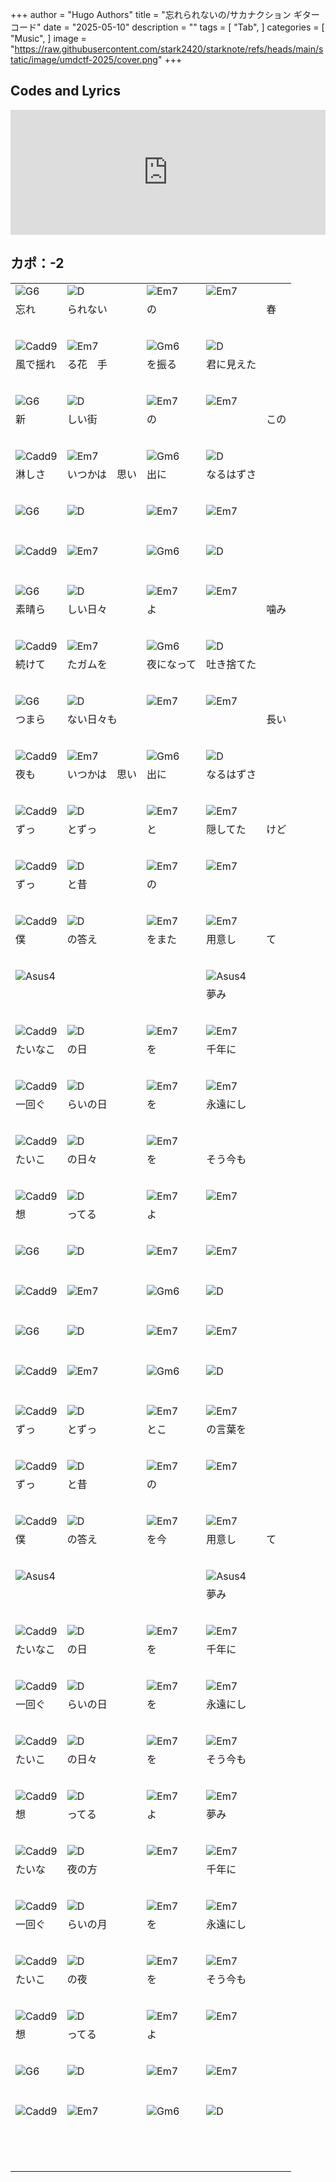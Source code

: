 +++
author = "Hugo Authors"
title = "忘れられないの/サカナクション ギターコード"
date = "2025-05-10"
description = ""
tags = [
    "Tab",
]
categories = [
    "Music",
]
image = "https://raw.githubusercontent.com/stark2420/starknote/refs/heads/main/static/image/umdctf-2025/cover.png"
+++

<!--more-->

<style>
    .article.markdown-body table.my-table {
        display: block;
        width: 100%;
        overflow: visible;
    }
    .article.markdown-body table.my-table td {
        min-width: 70px;
        padding: 0px 0px;
        border: none;
    }
    #rID {
        color: red;
    }
</style>
<script>
    let scrollInterval;
    let isScrolling = false;

    document.addEventListener("click", function() {
        if (isScrolling) {
            clearInterval(scrollInterval);
            isScrolling = false;
        } else {
            isScrolling = true;
            scrollInterval = setInterval(function() {
                window.scrollBy(0, 1); // 1ピクセルずつスクロール
            }, 40); // スクロール PCだと50くらい
        }
    });
</script>
<h2>Codes and Lyrics</h2>
<div class="youtube-container">
    <iframe width="100%" height="200px" src="https://www.youtube.com/embed/uHRTZav94sc?start=717" frameborder="0" allow="accelerometer; autoplay; clipboard-write; encrypted-media; gyroscope; picture-in-picture" allowfullscreen></iframe>
</div>
<h2>カポ：-2</h2>
<table class="my-table">
    <tr><td><img src='https://raw.githubusercontent.com/stark2420/starknote/refs/heads/main/static/image/tab/G6.png' alt='G6'></td><td><img src='https://raw.githubusercontent.com/stark2420/starknote/refs/heads/main/static/image/tab/D.png' alt='D'></td><td><img src='https://raw.githubusercontent.com/stark2420/starknote/refs/heads/main/static/image/tab/Em7.png' alt='Em7'></td><td><img src='https://raw.githubusercontent.com/stark2420/starknote/refs/heads/main/static/image/tab/Em7.png' alt='Em7'></td></tr>
    <tr><td>忘れ</td><td>られない</td><td>の</td><td></td><td>春</td></tr>
    <tr id='rID'><td></td><td></td><td></td><td></td></tr>
    <tr><td colspan='3'>&nbsp;</td></tr>
    <tr><td><img src='https://raw.githubusercontent.com/stark2420/starknote/refs/heads/main/static/image/tab/Cadd9.png' alt='Cadd9'></td><td><img src='https://raw.githubusercontent.com/stark2420/starknote/refs/heads/main/static/image/tab/Em7.png' alt='Em7'></td><td><img src='https://raw.githubusercontent.com/stark2420/starknote/refs/heads/main/static/image/tab/Gm6.png' alt='Gm6'></td><td><img src='https://raw.githubusercontent.com/stark2420/starknote/refs/heads/main/static/image/tab/D.png' alt='D'></td></tr>
    <tr><td>風で揺れ</td><td>る花　手</td><td>を振る</td><td>君に見えた</td></tr>
    <tr id='rID'><td></td><td></td><td></td></tr>
    <tr><td colspan='3'>&nbsp;</td></tr>
    <tr><td><img src='https://raw.githubusercontent.com/stark2420/starknote/refs/heads/main/static/image/tab/G6.png' alt='G6'></td><td><img src='https://raw.githubusercontent.com/stark2420/starknote/refs/heads/main/static/image/tab/D.png' alt='D'></td><td><img src='https://raw.githubusercontent.com/stark2420/starknote/refs/heads/main/static/image/tab/Em7.png' alt='Em7'></td><td><img src='https://raw.githubusercontent.com/stark2420/starknote/refs/heads/main/static/image/tab/Em7.png' alt='Em7'></td></tr>
    <tr><td>新</td><td>しい街</td><td>の</td><td></td><td>この</td></tr>
    <tr id='rID'><td></td><td></td><td></td><td></td></tr>
    <tr><td colspan='3'>&nbsp;</td></tr>
    <tr><td><img src='https://raw.githubusercontent.com/stark2420/starknote/refs/heads/main/static/image/tab/Cadd9.png' alt='Cadd9'></td><td><img src='https://raw.githubusercontent.com/stark2420/starknote/refs/heads/main/static/image/tab/Em7.png' alt='Em7'></td><td><img src='https://raw.githubusercontent.com/stark2420/starknote/refs/heads/main/static/image/tab/Gm6.png' alt='Gm6'></td><td><img src='https://raw.githubusercontent.com/stark2420/starknote/refs/heads/main/static/image/tab/D.png' alt='D'></td></tr>
    <tr><td>淋しさ</td><td>いつかは　思い</td><td>出に</td><td>なるはずさ</td></tr>
    <tr id='rID'><td></td><td></td><td></td></tr>
    <tr><td colspan='3'>&nbsp;</td></tr>
    <tr><td><img src='https://raw.githubusercontent.com/stark2420/starknote/refs/heads/main/static/image/tab/G6.png' alt='G6'></td><td><img src='https://raw.githubusercontent.com/stark2420/starknote/refs/heads/main/static/image/tab/D.png' alt='D'></td><td><img src='https://raw.githubusercontent.com/stark2420/starknote/refs/heads/main/static/image/tab/Em7.png' alt='Em7'></td><td><img src='https://raw.githubusercontent.com/stark2420/starknote/refs/heads/main/static/image/tab/Em7.png' alt='Em7'></td></tr>
    <tr><td></td><td></td><td></td><td></td></tr>
    <tr id='rID'><td></td><td></td><td></td><td></td></tr>
    <tr><td colspan='3'>&nbsp;</td></tr>
    <tr><td><img src='https://raw.githubusercontent.com/stark2420/starknote/refs/heads/main/static/image/tab/Cadd9.png' alt='Cadd9'></td><td><img src='https://raw.githubusercontent.com/stark2420/starknote/refs/heads/main/static/image/tab/Em7.png' alt='Em7'></td><td><img src='https://raw.githubusercontent.com/stark2420/starknote/refs/heads/main/static/image/tab/Gm6.png' alt='Gm6'></td><td><img src='https://raw.githubusercontent.com/stark2420/starknote/refs/heads/main/static/image/tab/D.png' alt='D'></td></tr>
    <tr><td></td><td></td><td></td><td></td></tr>
    <tr id='rID'><td></td><td></td><td></td><td></td></tr>
    <tr><td colspan='3'>&nbsp;</td></tr>
    <tr><td><img src='https://raw.githubusercontent.com/stark2420/starknote/refs/heads/main/static/image/tab/G6.png' alt='G6'></td><td><img src='https://raw.githubusercontent.com/stark2420/starknote/refs/heads/main/static/image/tab/D.png' alt='D'></td><td><img src='https://raw.githubusercontent.com/stark2420/starknote/refs/heads/main/static/image/tab/Em7.png' alt='Em7'></td><td><img src='https://raw.githubusercontent.com/stark2420/starknote/refs/heads/main/static/image/tab/Em7.png' alt='Em7'></td></tr>
    <tr><td>素晴ら</td><td>しい日々</td><td>よ</td><td></td><td>噛み</td></tr>
    <tr id='rID'><td></td><td></td><td></td><td></td></tr>
    <tr><td colspan='3'>&nbsp;</td></tr>
    <tr><td><img src='https://raw.githubusercontent.com/stark2420/starknote/refs/heads/main/static/image/tab/Cadd9.png' alt='Cadd9'></td><td><img src='https://raw.githubusercontent.com/stark2420/starknote/refs/heads/main/static/image/tab/Em7.png' alt='Em7'></td><td><img src='https://raw.githubusercontent.com/stark2420/starknote/refs/heads/main/static/image/tab/Gm6.png' alt='Gm6'></td><td><img src='https://raw.githubusercontent.com/stark2420/starknote/refs/heads/main/static/image/tab/D.png' alt='D'></td></tr>
    <tr><td>続けて</td><td>たガムを</td><td>夜になって</td><td>吐き捨てた</td></tr>
    <tr id='rID'><td></td><td></td><td></td></tr>
    <tr><td colspan='3'>&nbsp;</td></tr>
    <tr><td><img src='https://raw.githubusercontent.com/stark2420/starknote/refs/heads/main/static/image/tab/G6.png' alt='G6'></td><td><img src='https://raw.githubusercontent.com/stark2420/starknote/refs/heads/main/static/image/tab/D.png' alt='D'></td><td><img src='https://raw.githubusercontent.com/stark2420/starknote/refs/heads/main/static/image/tab/Em7.png' alt='Em7'></td><td><img src='https://raw.githubusercontent.com/stark2420/starknote/refs/heads/main/static/image/tab/Em7.png' alt='Em7'></td></tr>
    <tr><td>つまら</td><td>ない日々も</td><td></td><td></td><td>長い</td></tr>
    <tr id='rID'><td></td><td></td><td></td><td></td></tr>
    <tr><td colspan='3'>&nbsp;</td></tr>
    <tr><td><img src='https://raw.githubusercontent.com/stark2420/starknote/refs/heads/main/static/image/tab/Cadd9.png' alt='Cadd9'></td><td><img src='https://raw.githubusercontent.com/stark2420/starknote/refs/heads/main/static/image/tab/Em7.png' alt='Em7'></td><td><img src='https://raw.githubusercontent.com/stark2420/starknote/refs/heads/main/static/image/tab/Gm6.png' alt='Gm6'></td><td><img src='https://raw.githubusercontent.com/stark2420/starknote/refs/heads/main/static/image/tab/D.png' alt='D'></td></tr>
    <tr><td>夜も</td><td>いつかは　思い</td><td>出に</td><td>なるはずさ</td></tr>
    <tr id='rID'><td></td><td></td><td></td><td></td></tr>
    <tr><td colspan='3'>&nbsp;</td></tr>
    <tr><td><img src='https://raw.githubusercontent.com/stark2420/starknote/refs/heads/main/static/image/tab/Cadd9.png' alt='Cadd9'></td><td><img src='https://raw.githubusercontent.com/stark2420/starknote/refs/heads/main/static/image/tab/D.png' alt='D'></td><td><img src='https://raw.githubusercontent.com/stark2420/starknote/refs/heads/main/static/image/tab/Em7.png' alt='Em7'></td><td><img src='https://raw.githubusercontent.com/stark2420/starknote/refs/heads/main/static/image/tab/Em7.png' alt='Em7'></td></tr>
    <tr><td>ずっ</td><td>とずっ</td><td>と</td><td>隠してた</td><td>けど</td></tr>
    <tr id='rID'><td></td><td></td><td></td><td></td></tr>
    <tr><td colspan='3'>&nbsp;</td></tr>
    <tr><td><img src='https://raw.githubusercontent.com/stark2420/starknote/refs/heads/main/static/image/tab/Cadd9.png' alt='Cadd9'></td><td><img src='https://raw.githubusercontent.com/stark2420/starknote/refs/heads/main/static/image/tab/D.png' alt='D'></td><td><img src='https://raw.githubusercontent.com/stark2420/starknote/refs/heads/main/static/image/tab/Em7.png' alt='Em7'></td><td><img src='https://raw.githubusercontent.com/stark2420/starknote/refs/heads/main/static/image/tab/Em7.png' alt='Em7'></td></tr>
    <tr><td>ずっ</td><td>と昔</td><td>の</td><td></td></tr>
    <tr id='rID'><td></td><td></td><td></td><td></td></tr>
    <tr><td colspan='3'>&nbsp;</td></tr>
    <tr><td><img src='https://raw.githubusercontent.com/stark2420/starknote/refs/heads/main/static/image/tab/Cadd9.png' alt='Cadd9'></td><td><img src='https://raw.githubusercontent.com/stark2420/starknote/refs/heads/main/static/image/tab/D.png' alt='D'></td><td><img src='https://raw.githubusercontent.com/stark2420/starknote/refs/heads/main/static/image/tab/Em7.png' alt='Em7'></td><td><img src='https://raw.githubusercontent.com/stark2420/starknote/refs/heads/main/static/image/tab/Em7.png' alt='Em7'></td></tr>
    <tr><td>僕</td><td>の答え</td><td>をまた</td><td>用意し</td><td>て</td></tr>
    <tr id='rID'><td></td><td></td><td></td><td></td></tr>
    <tr><td colspan='3'>&nbsp;</td></tr>
    <tr><td><img src='https://raw.githubusercontent.com/stark2420/starknote/refs/heads/main/static/image/tab/Asus4.png' alt='Asus4'></td><td><img src='https://raw.githubusercontent.com/stark2420/starknote/refs/heads/main/static/image/tab/.png' alt=''></td><td><img src='https://raw.githubusercontent.com/stark2420/starknote/refs/heads/main/static/image/tab/.png' alt=''></td><td><img src='https://raw.githubusercontent.com/stark2420/starknote/refs/heads/main/static/image/tab/Asus4.png' alt='Asus4'></td></tr>
    <tr><td></td><td></td><td></td><td>夢み</td></tr>
    <tr id='rID'><td></td><td></td><td></td><td></td></tr>
    <tr><td colspan='3'>&nbsp;</td></tr>
    <tr><td><img src='https://raw.githubusercontent.com/stark2420/starknote/refs/heads/main/static/image/tab/Cadd9.png' alt='Cadd9'></td><td><img src='https://raw.githubusercontent.com/stark2420/starknote/refs/heads/main/static/image/tab/D.png' alt='D'></td><td><img src='https://raw.githubusercontent.com/stark2420/starknote/refs/heads/main/static/image/tab/Em7.png' alt='Em7'></td><td><img src='https://raw.githubusercontent.com/stark2420/starknote/refs/heads/main/static/image/tab/Em7.png' alt='Em7'></td></tr>
    <tr><td>たいなこ</td><td>の日</td><td>を</td><td>千年に</td></tr>
    <tr id='rID'><td></td><td></td><td></td><td></td></tr>
    <tr><td colspan='3'>&nbsp;</td></tr>
    <tr><td><img src='https://raw.githubusercontent.com/stark2420/starknote/refs/heads/main/static/image/tab/Cadd9.png' alt='Cadd9'></td><td><img src='https://raw.githubusercontent.com/stark2420/starknote/refs/heads/main/static/image/tab/D.png' alt='D'></td><td><img src='https://raw.githubusercontent.com/stark2420/starknote/refs/heads/main/static/image/tab/Em7.png' alt='Em7'></td><td><img src='https://raw.githubusercontent.com/stark2420/starknote/refs/heads/main/static/image/tab/Em7.png' alt='Em7'></td></tr>
    <tr><td>一回ぐ</td><td>らいの日</td><td>を</td><td>永遠にし</td></tr>
    <tr id='rID'><td></td><td></td><td></td><td></td></tr>
    <tr><td colspan='3'>&nbsp;</td></tr>
    <tr><td><img src='https://raw.githubusercontent.com/stark2420/starknote/refs/heads/main/static/image/tab/Cadd9.png' alt='Cadd9'></td><td><img src='https://raw.githubusercontent.com/stark2420/starknote/refs/heads/main/static/image/tab/D.png' alt='D'></td><td><img src='https://raw.githubusercontent.com/stark2420/starknote/refs/heads/main/static/image/tab/Em7.png' alt='Em7'></td><td><img src='https://raw.githubusercontent.com/stark2420/starknote/refs/heads/main/static/image/tab/.png' alt=''></td></tr>
    <tr><td>たいこ</td><td>の日々</td><td>を</td><td>そう今も</td></tr>
    <tr id='rID'><td></td><td></td><td></td><td></td></tr>
    <tr><td colspan='3'>&nbsp;</td></tr>
    <tr><td><img src='https://raw.githubusercontent.com/stark2420/starknote/refs/heads/main/static/image/tab/Cadd9.png' alt='Cadd9'></td><td><img src='https://raw.githubusercontent.com/stark2420/starknote/refs/heads/main/static/image/tab/D.png' alt='D'></td><td><img src='https://raw.githubusercontent.com/stark2420/starknote/refs/heads/main/static/image/tab/Em7.png' alt='Em7'></td><td><img src='https://raw.githubusercontent.com/stark2420/starknote/refs/heads/main/static/image/tab/Em7.png' alt='Em7'></td></tr>
    <tr><td>想</td><td>ってる</td><td>よ</td><td></td></tr>
    <tr id='rID'><td></td><td></td><td></td><td></td></tr>
    <tr><td colspan='3'>&nbsp;</td></tr>
    <tr><td><img src='https://raw.githubusercontent.com/stark2420/starknote/refs/heads/main/static/image/tab/G6.png' alt='G6'></td><td><img src='https://raw.githubusercontent.com/stark2420/starknote/refs/heads/main/static/image/tab/D.png' alt='D'></td><td><img src='https://raw.githubusercontent.com/stark2420/starknote/refs/heads/main/static/image/tab/Em7.png' alt='Em7'></td><td><img src='https://raw.githubusercontent.com/stark2420/starknote/refs/heads/main/static/image/tab/Em7.png' alt='Em7'></td></tr>
    <tr><td></td><td></td><td></td><td></td></tr>
    <tr id='rID'><td></td><td></td><td></td><td></td></tr>
    <tr><td colspan='3'>&nbsp;</td></tr>
    <tr><td><img src='https://raw.githubusercontent.com/stark2420/starknote/refs/heads/main/static/image/tab/Cadd9.png' alt='Cadd9'></td><td><img src='https://raw.githubusercontent.com/stark2420/starknote/refs/heads/main/static/image/tab/Em7.png' alt='Em7'></td><td><img src='https://raw.githubusercontent.com/stark2420/starknote/refs/heads/main/static/image/tab/Gm6.png' alt='Gm6'></td><td><img src='https://raw.githubusercontent.com/stark2420/starknote/refs/heads/main/static/image/tab/D.png' alt='D'></td></tr>
    <tr><td></td><td></td><td></td><td></td></tr>
    <tr id='rID'><td></td><td></td><td></td></tr>
    <tr><td colspan='3'>&nbsp;</td></tr>
    <tr><td><img src='https://raw.githubusercontent.com/stark2420/starknote/refs/heads/main/static/image/tab/G6.png' alt='G6'></td><td><img src='https://raw.githubusercontent.com/stark2420/starknote/refs/heads/main/static/image/tab/D.png' alt='D'></td><td><img src='https://raw.githubusercontent.com/stark2420/starknote/refs/heads/main/static/image/tab/Em7.png' alt='Em7'></td><td><img src='https://raw.githubusercontent.com/stark2420/starknote/refs/heads/main/static/image/tab/Em7.png' alt='Em7'></td></tr>
    <tr><td></td><td></td><td></td><td></td></tr>
    <tr id='rID'><td></td><td></td><td></td><td></td></tr>
    <tr><td colspan='3'>&nbsp;</td></tr>
    <tr><td><img src='https://raw.githubusercontent.com/stark2420/starknote/refs/heads/main/static/image/tab/Cadd9.png' alt='Cadd9'></td><td><img src='https://raw.githubusercontent.com/stark2420/starknote/refs/heads/main/static/image/tab/Em7.png' alt='Em7'></td><td><img src='https://raw.githubusercontent.com/stark2420/starknote/refs/heads/main/static/image/tab/Gm6.png' alt='Gm6'></td><td><img src='https://raw.githubusercontent.com/stark2420/starknote/refs/heads/main/static/image/tab/D.png' alt='D'></td></tr>
    <tr><td></td><td></td><td></td><td></td></tr>
    <tr id='rID'><td></td><td></td><td></td></tr>
    <tr><td colspan='3'>&nbsp;</td></tr>
    <tr><td><img src='https://raw.githubusercontent.com/stark2420/starknote/refs/heads/main/static/image/tab/Cadd9.png' alt='Cadd9'></td><td><img src='https://raw.githubusercontent.com/stark2420/starknote/refs/heads/main/static/image/tab/D.png' alt='D'></td><td><img src='https://raw.githubusercontent.com/stark2420/starknote/refs/heads/main/static/image/tab/Em7.png' alt='Em7'></td><td><img src='https://raw.githubusercontent.com/stark2420/starknote/refs/heads/main/static/image/tab/Em7.png' alt='Em7'></td></tr>
    <tr><td>ずっ</td><td>とずっ</td><td>とこ</td><td>の言葉を</td></tr>
    <tr id='rID'><td></td><td></td><td></td><td></td></tr>
    <tr><td colspan='3'>&nbsp;</td></tr>
    <tr><td><img src='https://raw.githubusercontent.com/stark2420/starknote/refs/heads/main/static/image/tab/Cadd9.png' alt='Cadd9'></td><td><img src='https://raw.githubusercontent.com/stark2420/starknote/refs/heads/main/static/image/tab/D.png' alt='D'></td><td><img src='https://raw.githubusercontent.com/stark2420/starknote/refs/heads/main/static/image/tab/Em7.png' alt='Em7'></td><td><img src='https://raw.githubusercontent.com/stark2420/starknote/refs/heads/main/static/image/tab/Em7.png' alt='Em7'></td></tr>
    <tr><td>ずっ</td><td>と昔</td><td>の</td><td></td></tr>
    <tr id='rID'><td></td><td></td><td></td><td></td></tr>
    <tr><td colspan='3'>&nbsp;</td></tr>
    <tr><td><img src='https://raw.githubusercontent.com/stark2420/starknote/refs/heads/main/static/image/tab/Cadd9.png' alt='Cadd9'></td><td><img src='https://raw.githubusercontent.com/stark2420/starknote/refs/heads/main/static/image/tab/D.png' alt='D'></td><td><img src='https://raw.githubusercontent.com/stark2420/starknote/refs/heads/main/static/image/tab/Em7.png' alt='Em7'></td><td><img src='https://raw.githubusercontent.com/stark2420/starknote/refs/heads/main/static/image/tab/Em7.png' alt='Em7'></td></tr>
    <tr><td>僕</td><td>の答え</td><td>を今</td><td>用意し</td><td>て</td></tr>
    <tr id='rID'><td></td><td></td><td></td><td></td></tr>
    <tr><td colspan='3'>&nbsp;</td></tr>
    <tr><td><img src='https://raw.githubusercontent.com/stark2420/starknote/refs/heads/main/static/image/tab/Asus4.png' alt='Asus4'></td><td><img src='https://raw.githubusercontent.com/stark2420/starknote/refs/heads/main/static/image/tab/.png' alt=''></td><td><img src='https://raw.githubusercontent.com/stark2420/starknote/refs/heads/main/static/image/tab/.png' alt=''></td><td><img src='https://raw.githubusercontent.com/stark2420/starknote/refs/heads/main/static/image/tab/Asus4.png' alt='Asus4'></td></tr>
    <tr><td></td><td></td><td></td><td>夢み</td></tr>
    <tr id='rID'><td></td><td></td><td></td><td></td></tr>
    <tr><td colspan='3'>&nbsp;</td></tr>
    <tr><td><img src='https://raw.githubusercontent.com/stark2420/starknote/refs/heads/main/static/image/tab/Cadd9.png' alt='Cadd9'></td><td><img src='https://raw.githubusercontent.com/stark2420/starknote/refs/heads/main/static/image/tab/D.png' alt='D'></td><td><img src='https://raw.githubusercontent.com/stark2420/starknote/refs/heads/main/static/image/tab/Em7.png' alt='Em7'></td><td><img src='https://raw.githubusercontent.com/stark2420/starknote/refs/heads/main/static/image/tab/Em7.png' alt='Em7'></td></tr>
    <tr><td>たいなこ</td><td>の日</td><td>を</td><td>千年に</td></tr>
    <tr id='rID'><td></td><td></td><td></td><td></td></tr>
    <tr><td colspan='3'>&nbsp;</td></tr>
    <tr><td><img src='https://raw.githubusercontent.com/stark2420/starknote/refs/heads/main/static/image/tab/Cadd9.png' alt='Cadd9'></td><td><img src='https://raw.githubusercontent.com/stark2420/starknote/refs/heads/main/static/image/tab/D.png' alt='D'></td><td><img src='https://raw.githubusercontent.com/stark2420/starknote/refs/heads/main/static/image/tab/Em7.png' alt='Em7'></td><td><img src='https://raw.githubusercontent.com/stark2420/starknote/refs/heads/main/static/image/tab/Em7.png' alt='Em7'></td></tr>
    <tr><td>一回ぐ</td><td>らいの日</td><td>を</td><td>永遠にし</td></tr>
    <tr id='rID'><td></td><td></td><td></td><td></td></tr>
    <tr><td colspan='3'>&nbsp;</td></tr>
    <tr><td><img src='https://raw.githubusercontent.com/stark2420/starknote/refs/heads/main/static/image/tab/Cadd9.png' alt='Cadd9'></td><td><img src='https://raw.githubusercontent.com/stark2420/starknote/refs/heads/main/static/image/tab/D.png' alt='D'></td><td><img src='https://raw.githubusercontent.com/stark2420/starknote/refs/heads/main/static/image/tab/Em7.png' alt='Em7'></td><td><img src='https://raw.githubusercontent.com/stark2420/starknote/refs/heads/main/static/image/tab/Em7.png' alt='Em7'></td></tr>
    <tr><td>たいこ</td><td>の日々</td><td>を</td><td>そう今も</td></tr>
    <tr id='rID'><td></td><td></td><td></td><td></td></tr>
    <tr><td colspan='3'>&nbsp;</td></tr>
    <tr><td><img src='https://raw.githubusercontent.com/stark2420/starknote/refs/heads/main/static/image/tab/Cadd9.png' alt='Cadd9'></td><td><img src='https://raw.githubusercontent.com/stark2420/starknote/refs/heads/main/static/image/tab/D.png' alt='D'></td><td><img src='https://raw.githubusercontent.com/stark2420/starknote/refs/heads/main/static/image/tab/Em7.png' alt='Em7'></td><td><img src='https://raw.githubusercontent.com/stark2420/starknote/refs/heads/main/static/image/tab/Em7.png' alt='Em7'></td></tr>
    <tr><td>想</td><td>ってる</td><td>よ</td><td>夢み</td></tr>
    <tr id='rID'><td></td><td></td><td></td><td></td></tr>
    <tr><td colspan='3'>&nbsp;</td></tr>
    <tr><td><img src='https://raw.githubusercontent.com/stark2420/starknote/refs/heads/main/static/image/tab/Cadd9.png' alt='Cadd9'></td><td><img src='https://raw.githubusercontent.com/stark2420/starknote/refs/heads/main/static/image/tab/D.png' alt='D'></td><td><img src='https://raw.githubusercontent.com/stark2420/starknote/refs/heads/main/static/image/tab/Em7.png' alt='Em7'></td><td><img src='https://raw.githubusercontent.com/stark2420/starknote/refs/heads/main/static/image/tab/Em7.png' alt='Em7'></td></tr>
    <tr><td>たいな</td><td>夜の方</td><td></td><td>千年に</td></tr>
    <tr id='rID'><td></td><td></td><td></td><td></td></tr>
    <tr><td colspan='3'>&nbsp;</td></tr>
    <tr><td><img src='https://raw.githubusercontent.com/stark2420/starknote/refs/heads/main/static/image/tab/Cadd9.png' alt='Cadd9'></td><td><img src='https://raw.githubusercontent.com/stark2420/starknote/refs/heads/main/static/image/tab/D.png' alt='D'></td><td><img src='https://raw.githubusercontent.com/stark2420/starknote/refs/heads/main/static/image/tab/Em7.png' alt='Em7'></td><td><img src='https://raw.githubusercontent.com/stark2420/starknote/refs/heads/main/static/image/tab/Em7.png' alt='Em7'></td></tr>
    <tr><td>一回ぐ</td><td>らいの月</td><td>を</td><td>永遠にし</td></tr>
    <tr id='rID'><td></td><td></td><td></td><td></td></tr>
    <tr><td colspan='3'>&nbsp;</td></tr>
    <tr><td><img src='https://raw.githubusercontent.com/stark2420/starknote/refs/heads/main/static/image/tab/Cadd9.png' alt='Cadd9'></td><td><img src='https://raw.githubusercontent.com/stark2420/starknote/refs/heads/main/static/image/tab/D.png' alt='D'></td><td><img src='https://raw.githubusercontent.com/stark2420/starknote/refs/heads/main/static/image/tab/Em7.png' alt='Em7'></td><td><img src='https://raw.githubusercontent.com/stark2420/starknote/refs/heads/main/static/image/tab/Em7.png' alt='Em7'></td></tr>
    <tr><td>たいこ</td><td>の夜</td><td>を</td><td>そう今も</td></tr>
    <tr id='rID'><td></td><td></td><td></td><td></td></tr>
    <tr><td colspan='3'>&nbsp;</td></tr>
    <tr><td><img src='https://raw.githubusercontent.com/stark2420/starknote/refs/heads/main/static/image/tab/Cadd9.png' alt='Cadd9'></td><td><img src='https://raw.githubusercontent.com/stark2420/starknote/refs/heads/main/static/image/tab/D.png' alt='D'></td><td><img src='https://raw.githubusercontent.com/stark2420/starknote/refs/heads/main/static/image/tab/Em7.png' alt='Em7'></td><td><img src='https://raw.githubusercontent.com/stark2420/starknote/refs/heads/main/static/image/tab/Em7.png' alt='Em7'></td></tr>
    <tr><td>想</td><td>ってる</td><td>よ</td><td></td></tr>
    <tr id='rID'><td></td><td></td><td></td><td></td></tr>
    <tr><td colspan='3'>&nbsp;</td></tr>
    <tr><td><img src='https://raw.githubusercontent.com/stark2420/starknote/refs/heads/main/static/image/tab/G6.png' alt='G6'></td><td><img src='https://raw.githubusercontent.com/stark2420/starknote/refs/heads/main/static/image/tab/D.png' alt='D'></td><td><img src='https://raw.githubusercontent.com/stark2420/starknote/refs/heads/main/static/image/tab/Em7.png' alt='Em7'></td><td><img src='https://raw.githubusercontent.com/stark2420/starknote/refs/heads/main/static/image/tab/Em7.png' alt='Em7'></td></tr>
    <tr><td></td><td></td><td></td><td></td></tr>
    <tr id='rID'><td></td><td></td><td></td><td></td></tr>
    <tr><td colspan='3'>&nbsp;</td></tr>
    <tr><td><img src='https://raw.githubusercontent.com/stark2420/starknote/refs/heads/main/static/image/tab/Cadd9.png' alt='Cadd9'></td><td><img src='https://raw.githubusercontent.com/stark2420/starknote/refs/heads/main/static/image/tab/Em7.png' alt='Em7'></td><td><img src='https://raw.githubusercontent.com/stark2420/starknote/refs/heads/main/static/image/tab/Gm6.png' alt='Gm6'></td><td><img src='https://raw.githubusercontent.com/stark2420/starknote/refs/heads/main/static/image/tab/D.png' alt='D'></td></tr>
    <tr><td></td><td></td><td></td><td></td></tr>
    <tr id='rID'><td></td><td></td><td></td><td></td></tr>
    <tr><td colspan='3'>&nbsp;</td></tr>
    <tr><td><img src='https://raw.githubusercontent.com/stark2420/starknote/refs/heads/main/static/image/tab/.png' alt=''></td><td><img src='https://raw.githubusercontent.com/stark2420/starknote/refs/heads/main/static/image/tab/.png' alt=''></td><td><img src='https://raw.githubusercontent.com/stark2420/starknote/refs/heads/main/static/image/tab/.png' alt=''></td><td><img src='https://raw.githubusercontent.com/stark2420/starknote/refs/heads/main/static/image/tab/.png' alt=''></td><td><img src='https://raw.githubusercontent.com/stark2420/starknote/refs/heads/main/static/image/tab/.png' alt=''></td></tr>
    <tr><td></td><td></td><td></td><td></td><td></td></tr>
    <tr id='rID'><td></td><td></td><td></td><td></td><td></td></tr>
    <tr><td colspan='3'>&nbsp;</td></tr>

</table>